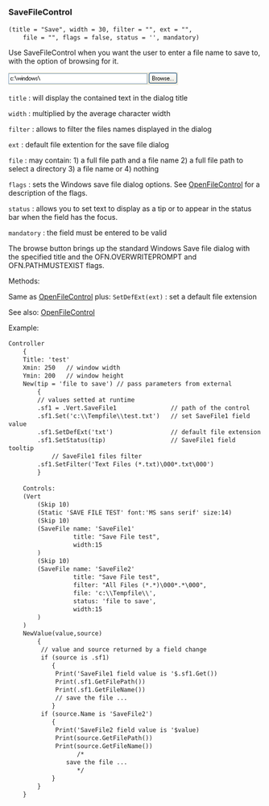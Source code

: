 ### SaveFileControl

``` suneido
(title = "Save", width = 30, filter = "", ext = "",
    file = "", flags = false, status = '', mandatory)
```

Use SaveFileControl when you want the user to enter a file name
to save to, with the option of browsing for it.

![](<../../res/openfilecontrol.gif>)

`title`
: will display the contained text in the dialog title

`width`
: multiplied by the average character width

`filter`
: allows to filter the files names displayed in the dialog

`ext`
: default file extention for the save file dialog

`file`
: may contain: 1) a full file path and a file name 2) a full file path to select a directory 3) a file name or 4) nothing

`flags`
: sets the Windows save file dialog options. See 
[OpenFileControl](<OpenFileControl.md>) for a description of the flags.

`status`
: allows you to set text to display as a tip or to appear in the status bar when the field has the focus.

`mandatory`
: the field must be entered to be valid

The browse button brings up the standard Windows Save file dialog
with the specified title and
the OFN.OVERWRITEPROMPT and OFN.PATHMUSTEXIST flags.

Methods:

Same as [OpenFileControl](<OpenFileControl.md>) plus:
`SetDefExt(ext)`
: set a default file extension

See also:
[OpenFileControl](<OpenFileControl.md>)

Example:

``` suneido
Controller
    {
    Title: 'test'
    Xmin: 250   // window width
    Ymin: 200   // window height
    New(tip = 'file to save') // pass parameters from external
        {
        // values setted at runtime
        .sf1 = .Vert.SaveFile1               // path of the control
        .sf1.Set('c:\\Tempfile\\test.txt')   // set SaveFile1 field value
        .sf1.SetDefExt('txt')                // default file extension
        .sf1.SetStatus(tip)                  // SaveFile1 field tooltip
            // SaveFile1 files filter
        .sf1.SetFilter('Text Files (*.txt)\000*.txt\000')
        }

    Controls:
    (Vert
        (Skip 10)
        (Static 'SAVE FILE TEST' font:'MS sans serif' size:14)
        (Skip 10)
        (SaveFile name: 'SaveFile1'
                  title: "Save File test",
                  width:15
        )
        (Skip 10)
        (SaveFile name: 'SaveFile2'
                  title: "Save File test",
                  filter: "All Files (*.*)\000*.*\000",
                  file: 'c:\\Tempfile\\',
                  status: 'file to save',
                  width:15
        )
    )
    NewValue(value,source)
        {
         // value and source returned by a field change
         if (source is .sf1)
            {
             Print('SaveFile1 field value is '$.sf1.Get())
             Print(.sf1.GetFilePath())
             Print(.sf1.GetFileName())
             // save the file ...
            }
         if (source.Name is 'SaveFile2')
            {
             Print('SaveFile2 field value is '$value)
             Print(source.GetFilePath())
             Print(source.GetFileName())
                   /*
                save the file ...
                   */
            }
        }
    }
```